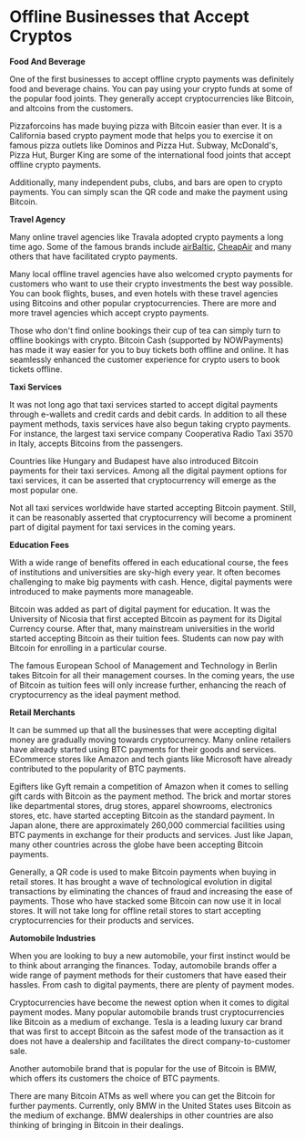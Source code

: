 # Offline Businesses that Accept Cryptos

**Food And Beverage**

One of the first businesses to accept offline crypto payments was definitely food and beverage chains. You can pay using your crypto funds at some of the popular food joints. They generally accept cryptocurrencies like Bitcoin, and altcoins from the customers.

Pizzaforcoins has made buying pizza with Bitcoin easier than ever. It is a California based crypto payment mode that helps you to exercise it on famous pizza outlets like Dominos and Pizza Hut. Subway, McDonald's, Pizza Hut, Burger King are some of the international food joints that accept offline crypto payments.

Additionally, many independent pubs, clubs, and bars are open to crypto payments. You can simply scan the QR code and make the payment using Bitcoin.

**Travel Agency**

Many online travel agencies like Travala adopted crypto payments a long time ago. Some of the famous brands include [airBaltic](hhttps://www.airbaltic.com/en-LV/index), [CheapAir](https://www.cheapair.com) and many others that have facilitated crypto payments.

Many local offline travel agencies have also welcomed crypto payments for customers who want to use their crypto investments the best way possible. You can book flights, buses, and even hotels with these travel agencies using Bitcoins and other popular cryptocurrencies. There are more and more travel agencies which accept crypto payments.

Those who don't find online bookings their cup of tea can simply turn to offline bookings with crypto. Bitcoin Cash (supported by NOWPayments) has made it way easier for you to buy tickets both offline and online. It has seamlessly enhanced the customer experience for crypto users to book tickets offline.

**Taxi Services**

It was not long ago that taxi services started to accept digital payments through e-wallets and credit cards and debit cards. In addition to all these payment methods, taxis services have also begun taking crypto payments. For instance, the largest taxi service company Cooperativa Radio Taxi 3570 in Italy, accepts Bitcoins from the passengers.

Countries like Hungary and Budapest have also introduced Bitcoin payments for their taxi services. Among all the digital payment options for taxi services, it can be asserted that cryptocurrency will emerge as the most popular one.

Not all taxi services worldwide have started accepting Bitcoin payment. Still, it can be reasonably asserted that cryptocurrency will become a prominent part of digital payment for taxi services in the coming years.

**Education Fees**

With a wide range of benefits offered in each educational course, the fees of institutions and universities are sky-high every year. It often becomes challenging to make big payments with cash. Hence, digital payments were introduced to make payments more manageable.

Bitcoin was added as part of digital payment for education. It was the University of Nicosia that first accepted Bitcoin as payment for its Digital Currency course. After that, many mainstream universities in the world started accepting Bitcoin as their tuition fees. Students can now pay with Bitcoin for enrolling in a particular course.

The famous European School of Management and Technology in Berlin takes Bitcoin for all their management courses. In the coming years, the use of Bitcoin as tuition fees will only increase further, enhancing the reach of cryptocurrency as the ideal payment method.

**Retail Merchants**

It can be summed up that all the businesses that were accepting digital money are gradually moving towards cryptocurrency. Many online retailers have already started using BTC payments for their goods and services. ECommerce stores like Amazon and tech giants like Microsoft have already contributed to the popularity of BTC payments.

Egifters like Gyft remain a competition of Amazon when it comes to selling gift cards with Bitcoin as the payment method. The brick and mortar stores like departmental stores, drug stores, apparel showrooms, electronics stores, etc. have started accepting Bitcoin as the standard payment. In Japan alone, there are approximately 260,000 commercial facilities using BTC payments in exchange for their products and services. Just like Japan, many other countries across the globe have been accepting Bitcoin payments.

Generally, a QR code is used to make Bitcoin payments when buying in retail stores. It has brought a wave of technological evolution in digital transactions by eliminating the chances of fraud and increasing the ease of payments. Those who have stacked some Bitcoin can now use it in local stores. It will not take long for offline retail stores to start accepting cryptocurrencies for their products and services.

**Automobile Industries**

When you are looking to buy a new automobile, your first instinct would be to think about arranging the finances. Today, automobile brands offer a wide range of payment methods for their customers that have eased their hassles. From cash to digital payments, there are plenty of payment modes.

Cryptocurrencies have become the newest option when it comes to digital payment modes. Many popular automobile brands trust cryptocurrencies like Bitcoin as a medium of exchange. Tesla is a leading luxury car brand that was first to accept Bitcoin as the safest mode of the transaction as it does not have a dealership and facilitates the direct company-to-customer sale.

Another automobile brand that is popular for the use of Bitcoin is BMW, which offers its customers the choice of BTC payments.

There are many Bitcoin ATMs as well where you can get the Bitcoin for further payments. Currently, only BMW in the United States uses Bitcoin as the medium of exchange. BMW dealerships in other countries are also thinking of bringing in Bitcoin in their dealings.